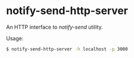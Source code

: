 # notify-send-http-server

An HTTP interface to _notify-send_ utility.

Usage:
```bash
$ notify-send-http-server -h localhost -p 3000
```
